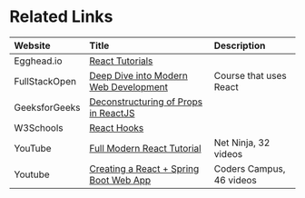 # Related Links

| **Website**   | **Title**                                                                                                          | **Description**          |
|:------------- |:------------------------------------------------------------------------------------------------------------------ |:------------------------ |
| Egghead.io    | [React Tutorials](https://egghead.io/q/react)                                                                      |                          |
| FullStackOpen | [Deep Dive into Modern Web Development](https://fullstackopen.com/en/)                                             | Course that uses React   |
| GeeksforGeeks | [Deconstructuring of Props in ReactJS](https://www.geeksforgeeks.org/destructuring-of-props-in-reactjs/)           |                          |
| W3Schools     | [React Hooks](https://www.w3schools.com/react/react_hooks.asp)                                                     |                          |
| YouTube       | [Full Modern React Tutorial](https://fullstackopen.com/en/)                                                        | Net Ninja, 32 videos     |
| Youtube       | [Creating a React + Spring Boot Web App](https://www.youtube.com/playlist?list=PL2OrQJM8zmZ2-O_rM2Ju9zYMbY8Ta-8I4) | Coders Campus, 46 videos |
